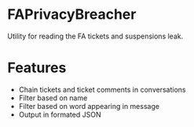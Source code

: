 # FAPrivacyBreacher
Utility for reading the FA tickets and suspensions leak.

# Features
* Chain tickets and ticket comments in conversations
* Filter based on name
* Filter based on word appearing in message
* Output in formated JSON
